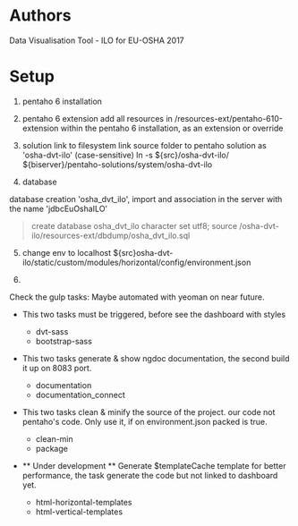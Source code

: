 Authors
========
Data Visualisation Tool - ILO for EU-OSHA
2017

Setup
========

1. pentaho 6 installation

2. pentaho 6 extension
add all resources in /resources-ext/pentaho-610-extension within the pentaho 6 installation, as an extension or override

3. solution link to filesystem
link source folder to pentaho solution as 'osha-dvt-ilo' (case-sensitive)
ln -s ${src}/osha-dvt-ilo/ ${biserver}/pentaho-solutions/system/osha-dvt-ilo

4. database

database creation 'osha_dvt_ilo', import and association in the server with the name 'jdbcEuOshaILO'
> create database osha_dvt_ilo character set utf8;
> source /osha-dvt-ilo/resources-ext/dbdump/osha_dvt_ilo.sql

5. change env to localhost
${src}osha-dvt-ilo/static/custom/modules/horizontal/config/environment.json

5.
Check the gulp tasks:
 Maybe automated with yeoman on near future.

 - This two tasks must be triggered, before see the dashboard with styles
    * dvt-sass
    * bootstrap-sass

 - This two tasks generate & show ngdoc documentation, the second build it up on 8083 port.
    * documentation
    * documentation_connect

 - This two tasks clean & minify the source of the project. our code not pentaho's code. Only use it, if on environment.json packed is true.
    * clean-min
    * package

 - ** Under development ** Generate $templateCache template for better performance, the task generate the code but not linked to dashboard yet.
    * html-horizontal-templates
    * html-vertical-templates